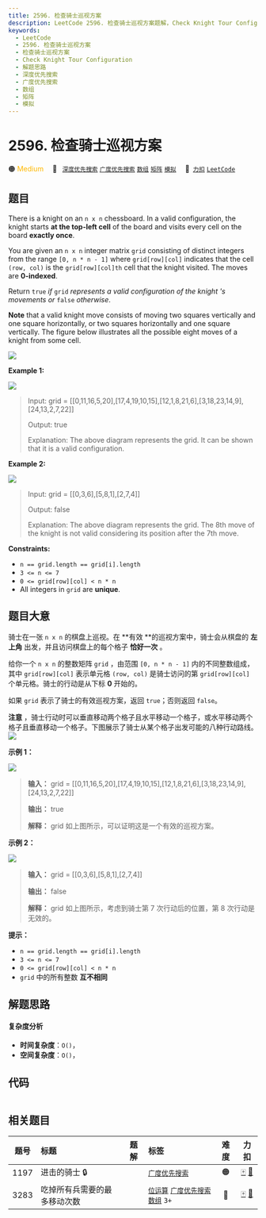 ```yaml
---
title: 2596. 检查骑士巡视方案
description: LeetCode 2596. 检查骑士巡视方案题解，Check Knight Tour Configuration，包含解题思路、复杂度分析以及完整的 JavaScript 代码实现。
keywords:
  - LeetCode
  - 2596. 检查骑士巡视方案
  - 检查骑士巡视方案
  - Check Knight Tour Configuration
  - 解题思路
  - 深度优先搜索
  - 广度优先搜索
  - 数组
  - 矩阵
  - 模拟
---
```


# 2596. 检查骑士巡视方案

🟠 <font color=#ffb800>Medium</font>&emsp; 🔖&ensp; [`深度优先搜索`](/tag/depth-first-search.md) [`广度优先搜索`](/tag/breadth-first-search.md) [`数组`](/tag/array.md) [`矩阵`](/tag/matrix.md) [`模拟`](/tag/simulation.md)&emsp; 🔗&ensp;[`力扣`](https://leetcode.cn/problems/check-knight-tour-configuration) [`LeetCode`](https://leetcode.com/problems/check-knight-tour-configuration)

## 题目

There is a knight on an `n x n` chessboard. In a valid configuration, the
knight starts **at the top-left cell** of the board and visits every cell on
the board **exactly once**.

You are given an `n x n` integer matrix `grid` consisting of distinct integers
from the range `[0, n * n - 1]` where `grid[row][col]` indicates that the cell
`(row, col)` is the `grid[row][col]th` cell that the knight visited. The moves
are **0-indexed**.

Return `true` _if_ `grid` _represents a valid configuration of the knight 's
movements or_ `false` _otherwise_.

**Note** that a valid knight move consists of moving two squares vertically
and one square horizontally, or two squares horizontally and one square
vertically. The figure below illustrates all the possible eight moves of a
knight from some cell.

![](https://assets.leetcode.com/uploads/2018/10/12/knight.png)



**Example 1:**

![](https://assets.leetcode.com/uploads/2022/12/28/yetgriddrawio-5.png)

> Input: grid = [[0,11,16,5,20],[17,4,19,10,15],[12,1,8,21,6],[3,18,23,14,9],[24,13,2,7,22]]
> 
> Output: true
> 
> Explanation: The above diagram represents the grid. It can be shown that it is a valid configuration.

**Example 2:**

![](https://assets.leetcode.com/uploads/2022/12/28/yetgriddrawio-6.png)

> Input: grid = [[0,3,6],[5,8,1],[2,7,4]]
> 
> Output: false
> 
> Explanation: The above diagram represents the grid. The 8th move of the knight is not valid considering its position after the 7th move.

**Constraints:**

  * `n == grid.length == grid[i].length`
  * `3 <= n <= 7`
  * `0 <= grid[row][col] < n * n`
  * All integers in `grid` are **unique**.


## 题目大意

骑士在一张 `n x n` 的棋盘上巡视。在 **有效  **的巡视方案中，骑士会从棋盘的 **左上角** 出发，并且访问棋盘上的每个格子 **恰好一次**
。

给你一个 `n x n` 的整数矩阵 `grid` ，由范围 `[0, n * n - 1]` 内的不同整数组成，其中 `grid[row][col]`
表示单元格 `(row, col)` 是骑士访问的第 `grid[row][col]` 个单元格。骑士的行动是从下标 **0** 开始的。

如果 `grid` 表示了骑士的有效巡视方案，返回 `true`；否则返回 `false`。

**注意** ，骑士行动时可以垂直移动两个格子且水平移动一个格子，或水平移动两个格子且垂直移动一个格子。下图展示了骑士从某个格子出发可能的八种行动路线。  
![](https://pic.leetcode.cn/1694590028-CTMBQL-image.png)



**示例 1：**

![](https://pic.leetcode.cn/1694590044-AmhkRb-image.png)

> 
> 
> 
> 
> 
> **输入：** grid = [[0,11,16,5,20],[17,4,19,10,15],[12,1,8,21,6],[3,18,23,14,9],[24,13,2,7,22]]
> 
> **输出：** true
> 
> **解释：** grid 如上图所示，可以证明这是一个有效的巡视方案。
> 
> 

**示例 2：**

![](https://pic.leetcode.cn/1694590057-FIMBAG-image.png)

> 
> 
> 
> 
> 
> **输入：** grid = [[0,3,6],[5,8,1],[2,7,4]]
> 
> **输出：** false
> 
> **解释：** grid 如上图所示，考虑到骑士第 7 次行动后的位置，第 8 次行动是无效的。
> 
> 



**提示：**

  * `n == grid.length == grid[i].length`
  * `3 <= n <= 7`
  * `0 <= grid[row][col] < n * n`
  * `grid` 中的所有整数 **互不相同**


## 解题思路

#### 复杂度分析

- **时间复杂度**：`O()`，
- **空间复杂度**：`O()`，

## 代码

```javascript

```

## 相关题目

<!-- prettier-ignore -->
| 题号 | 标题 | 题解 | 标签 | 难度 | 力扣 |
| :------: | :------ | :------: | :------ | :------: | :------: |
| 1197 | 进击的骑士 🔒 |  |  [`广度优先搜索`](/tag/breadth-first-search.md) | 🟠 | [🀄️](https://leetcode.cn/problems/minimum-knight-moves) [🔗](https://leetcode.com/problems/minimum-knight-moves) |
| 3283 | 吃掉所有兵需要的最多移动次数 |  |  [`位运算`](/tag/bit-manipulation.md) [`广度优先搜索`](/tag/breadth-first-search.md) [`数组`](/tag/array.md) `3+` | 🔴 | [🀄️](https://leetcode.cn/problems/maximum-number-of-moves-to-kill-all-pawns) [🔗](https://leetcode.com/problems/maximum-number-of-moves-to-kill-all-pawns) |